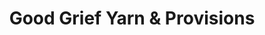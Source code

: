 ---
title: "Good Grief Yarn & Provisions"
url: /toronto/good-grief-yarn-und-provisions/
shop: Wolle
---